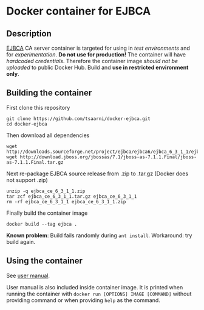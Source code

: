 
# Docker container for EJBCA

## Description

[EJBCA](http://www.ejbca.org) CA server container is targeted for
using in *test environments* and for *experimentation*.  **Do not use
for production!** The container will have *hardcoded credentials*.
Therefore the container image *should not be uploaded* to public
Docker Hub.  Build and **use in restricted environment only**.


## Building the container

First clone this repository

    git clone https://github.com/tsaarni/docker-ejbca.git
    cd docker-ejbca

Then download all dependencies

    wget http://downloads.sourceforge.net/project/ejbca/ejbca6/ejbca_6_3_1_1/ejbca_ce_6_3_1_1.zip
    wget http://download.jboss.org/jbossas/7.1/jboss-as-7.1.1.Final/jboss-as-7.1.1.Final.tar.gz

Next re-package EJBCA source release from .zip to .tar.gz (Docker does
not support .zip)
    
    unzip -q ejbca_ce_6_3_1_1.zip
    tar zcf ejbca_ce_6_3_1_1.tar.gz ejbca_ce_6_3_1_1
    rm -rf ejbca_ce_6_3_1_1 ejbca_ce_6_3_1_1.zip

Finally build the container image

    docker build --tag ejbca .

**Known problem**: Build fails randomly during `ant install`.
Workaround: try build again.


## Using the container

See [user manual](files/docker-entrypoint.md).

User manual is also included inside container image.  It is printed
when running the container with `docker run [OPTIONS] IMAGE [COMMAND]`
without providing command or when providing `help` as the command.


